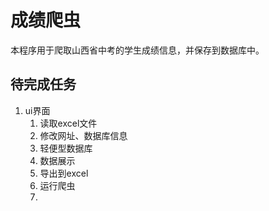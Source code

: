 # 成绩爬虫
本程序用于爬取山西省中考的学生成绩信息，并保存到数据库中。
## 待完成任务
1. ui界面
   1. 读取excel文件
   2. 修改网址、数据库信息
   3. 轻便型数据库
   4. 数据展示
   5. 导出到excel
   6. 运行爬虫
   7. 